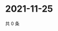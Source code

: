 # 2021-11-25

共 0 条

<!-- BEGIN WEIBO -->
<!-- 最后更新时间 Thu Nov 25 2021 07:11:50 GMT+0800 (China Standard Time) -->

<!-- END WEIBO -->
